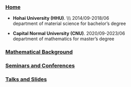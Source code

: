 ### [Home](https://ym-tang.github.io/Home/)

- **Hohai University (HHU)**.          \\\\\\    2014/09-2018/06  
 department of material science for bachelor’s degree

- **Capital Normal University (CNU)**.           2020/09-2023/06  
 department of mathematics for master’s degree 

### [Mathematical Background](https://ym-tang.github.io/Mathematical/)
### [Seminars and Conferences](https://ym-tang.github.io/Seminars/)
### [Talks and Slides](https://ym-tang.github.io/Talks/)
